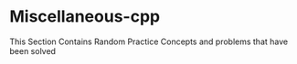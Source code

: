 # Miscellaneous-cpp
This Section Contains Random Practice Concepts and problems that have been solved 
